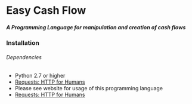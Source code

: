 # Easy Cash Flow
##### A Programming Language for manipulation and creation of cash flows



### Installation
###### Dependencies
* Python 2.7 or higher
* [Requests: HTTP for Humans](http://docs.python-requests.org/en/master/user/install/)
* Please see website for usage of this programming language
* [Requests: HTTP for Humans](https://ericsantii.github.io/Easy-Cash-Flow/)
